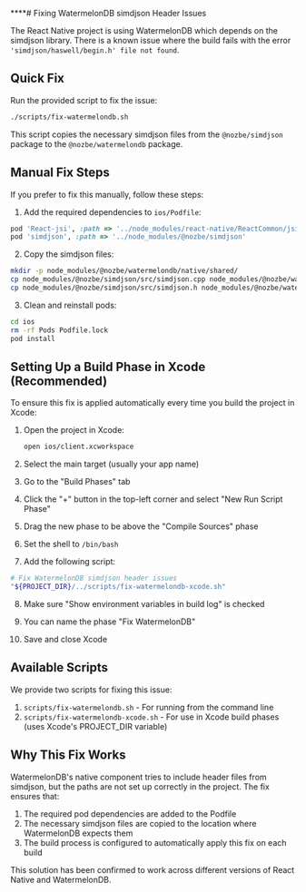 ****# Fixing WatermelonDB simdjson Header Issues

The React Native project is using WatermelonDB which depends on the simdjson library. There is a known issue where the build fails with the error `'simdjson/haswell/begin.h' file not found`.

## Quick Fix

Run the provided script to fix the issue:

```bash
./scripts/fix-watermelondb.sh
```

This script copies the necessary simdjson files from the `@nozbe/simdjson` package to the `@nozbe/watermelondb` package.

## Manual Fix Steps

If you prefer to fix this manually, follow these steps:

1. Add the required dependencies to `ios/Podfile`:

```ruby
pod 'React-jsi', :path => '../node_modules/react-native/ReactCommon/jsi', :modular_headers => true
pod 'simdjson', :path => '../node_modules/@nozbe/simdjson'
```

2. Copy the simdjson files:

```bash
mkdir -p node_modules/@nozbe/watermelondb/native/shared/
cp node_modules/@nozbe/simdjson/src/simdjson.cpp node_modules/@nozbe/watermelondb/native/shared/simdjson.cpp
cp node_modules/@nozbe/simdjson/src/simdjson.h node_modules/@nozbe/watermelondb/native/shared/simdjson.h
```

3. Clean and reinstall pods:

```bash
cd ios
rm -rf Pods Podfile.lock
pod install
```

## Setting Up a Build Phase in Xcode (Recommended)

To ensure this fix is applied automatically every time you build the project in Xcode:

1. Open the project in Xcode:
   ```bash
   open ios/client.xcworkspace
   ```

2. Select the main target (usually your app name)

3. Go to the "Build Phases" tab

4. Click the "+" button in the top-left corner and select "New Run Script Phase"

5. Drag the new phase to be above the "Compile Sources" phase

6. Set the shell to `/bin/bash`

7. Add the following script:

```bash
# Fix WatermelonDB simdjson header issues
"${PROJECT_DIR}/../scripts/fix-watermelondb-xcode.sh"
```

8. Make sure "Show environment variables in build log" is checked

9. You can name the phase "Fix WatermelonDB"

10. Save and close Xcode

## Available Scripts

We provide two scripts for fixing this issue:

1. `scripts/fix-watermelondb.sh` - For running from the command line
2. `scripts/fix-watermelondb-xcode.sh` - For use in Xcode build phases (uses Xcode's PROJECT_DIR variable)

## Why This Fix Works

WatermelonDB's native component tries to include header files from simdjson, but the paths are not set up correctly in the project. The fix ensures that:

1. The required pod dependencies are added to the Podfile
2. The necessary simdjson files are copied to the location where WatermelonDB expects them
3. The build process is configured to automatically apply this fix on each build

This solution has been confirmed to work across different versions of React Native and WatermelonDB. 